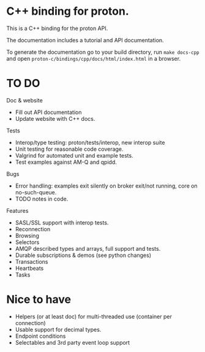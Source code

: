 # C++ binding for proton.

This is a C++ binding for the proton API.

The documentation includes a tutorial and API documentation.

To generate the documentation go to your build directory, run `make docs-cpp`
and open `proton-c/bindings/cpp/docs/html/index.html` in a browser.

# TO DO

Doc & website
- Fill out API documentation
- Update website with C++ docs.

Tests
- Interop/type testing: proton/tests/interop, new interop suite
- Unit testing for reasonable code coverage.
- Valgrind for automated unit and example tests.
- Test examples against AM-Q and qpidd.

Bugs
- Error handling: examples exit silently on broker exit/not running, core on no-such-queue.
- TODO notes in code.

Features
- SASL/SSL support with interop tests.
- Reconnection
- Browsing
- Selectors
- AMQP described types and arrays, full support and tests.
- Durable subscriptions & demos (see python changes)
- Transactions
- Heartbeats
- Tasks

# Nice to have

- Helpers (or at least doc) for multi-threaded use (container per connection)
- Usable support for decimal types.
- Endpoint conditions
- Selectables and 3rd party event loop support
